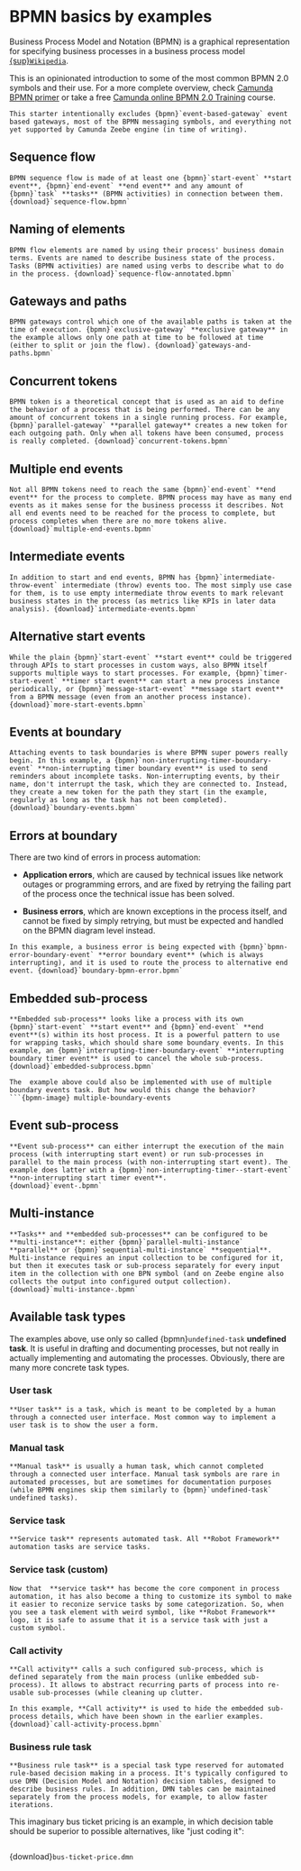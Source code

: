 # BPMN basics by examples

Business Process Model and Notation (BPMN) is a graphical representation for specifying business processes in a business process model [{sup}`Wikipedia`](https://en.wikipedia.org/wiki/Business_Process_Model_and_Notation).

This is an opinionated introduction to some of the most common BPMN 2.0 symbols and their use. For a more complete overview, check [Camunda BPMN primer](https://docs.camunda.io/docs/components/modeler/bpmn/bpmn-primer/) or take a free [Camunda online BPMN 2.0 Training](https://academy.camunda.com/camunda-bpmn) course.

```{note}
This starter intentionally excludes {bpmn}`event-based-gateway` event based gateways, most of the BPMN messaging symbols, and everything not yet supported by Camunda Zeebe engine (in time of writing).
```


## Sequence flow

```{bpmn-figure} sequence-flow
BPMN sequence flow is made of at least one {bpmn}`start-event` **start event**, {bpmn}`end-event` **end event** and any amount of {bpmn}`task` **tasks** (BPMN activities) in connection between them. {download}`sequence-flow.bpmn`
```

## Naming of elements

```{bpmn-figure} sequence-flow-annotated
BPMN flow elements are named by using their process' business domain terms. Events are named to describe business state of the process. Tasks (BPMN activities) are named using verbs to describe what to do in the process. {download}`sequence-flow-annotated.bpmn`
```

## Gateways and paths

```{bpmn-figure} gateways-and-paths
BPMN gateways control which one of the available paths is taken at the time of execution. {bpmn}`exclusive-gateway` **exclusive gateway** in the example allows only one path at time to be followed at time (either to split or join the flow). {download}`gateways-and-paths.bpmn`
```

## Concurrent tokens

```{bpmn-figure} concurrent-tokens
BPMN token is a theoretical concept that is used as an aid to define the behavior of a process that is being performed. There can be any amount of concurrent tokens in a single running process. For example, {bpmn}`parallel-gateway` **parallel gateway** creates a new token for each outgoing path. Only when all tokens have been consumed, process is really completed. {download}`concurrent-tokens.bpmn`
```

## Multiple end events

```{bpmn-figure} multiple-end-events
Not all BPMN tokens need to reach the same {bpmn}`end-event` **end event** for the process to complete. BPMN process may have as many end events as it makes sense for the business processs it describes. Not all end events need to be reached for the process to complete, but process completes when there are no more tokens alive. {download}`multiple-end-events.bpmn`
```

## Intermediate events

```{bpmn-figure} intermediate-events
In addition to start and end events, BPMN has {bpmn}`intermediate-throw-event` intermediate (throw) events too. The most simply use case for them, is to use empty intermediate throw events to mark relevant business states in the process (as metrics like KPIs in later data analysis). {download}`intermediate-events.bpmn`
```

## Alternative start events

```{bpmn-figure} more-start-events
While the plain {bpmn}`start-event` **start event** could be triggered through APIs to start processes in custom ways, also BPMN itself supports multiple ways to start processes. For example, {bpmn}`timer-start-event` **timer start event** can start a new process instance periodically, or {bpmn}`message-start-event` **message start event** from a BPMN message (even from an another process instance). {download}`more-start-events.bpmn`
```

## Events at boundary

```{bpmn-figure} boundary-events
Attaching events to task boundaries is where BPMN super powers really begin. In this example, a {bpmn}`non-interrupting-timer-boundary-event` **non-interrupting timer boundary event** is used to send reminders about incomplete tasks. Non-interrupting events, by their name, don't interrupt the task, which they are connected to. Instead, they create a new token for the path they start (in the example, regularly as long as the task has not been completed). {download}`boundary-events.bpmn`
```


## Errors at boundary

There are two kind of errors in process automation:

* **Application errors**, which are caused by technical issues like network outages or programming errors, and are fixed by retrying the failing part of the process once the technical issue has been solved.

* **Business errors**, which are known exceptions in the process itself, and cannot be fixed by simply retrying, but must be expected and handled on the BPMN diagram level instead.

```{bpmn-figure} boundary-bpmn-error
In this example, a business error is being expected with {bpmn}`bpmn-error-boundary-event` **error boundary event** (which is always interrupting), and it is used to route the process to alternative end event. {download}`boundary-bpmn-error.bpmn`
```


## Embedded sub-process

```{bpmn-figure} embedded-
**Embedded sub-process** looks like a process with its own {bpmn}`start-event` **start event** and {bpmn}`end-event` **end event**(s) within its host process. It is a powerful pattern to use  for wrapping tasks, which should share some boundary events. In this example, an {bpmn}`interrupting-timer-boundary-event` **interrupting boundary timer event** is used to cancel the whole sub-process. {download}`embedded-subprocess.bpmn`
```
```{note}
The  example above could also be implemented with use of multiple boundary events task. But how would this change the behavior?
```{bpmn-image} multiple-boundary-events
```


## Event sub-process

```{bpmn-figure} event-
**Event sub-process** can either interrupt the execution of the main process (with interrupting start event) or run sub-processes in parallel to the main process (with non-interrupting start event). The example does latter with a {bpmn}`non-interrupting-timer--start-event` **non-interrupting start timer event**.
{download}`event-.bpmn`
```

## Multi-instance

```{bpmn-figure} multi-instance-
**Tasks** and **embedded sub-processes** can be configured to be **multi-instance**: either {bpmn}`parallel-multi-instance` **parallel** or {bpmn}`sequential-multi-instance` **sequential**. Multi-instance requires an input collection to be configured for it, but then it executes task or sub-process separately for every input item in the collection with one BPN symbol (and on Zeebe engine also collects the output into configured output collection). {download}`multi-instance-.bpmn`
```

## Available task types

The examples above, use only so called {bpmn}`undefined-task` **undefined task**. It is useful in drafting and documenting processes, but not really in actually implementing and automating the processes. Obviously, there are many more concrete task types.


### User task

```{bpmn-figure} user-task
**User task** is a task, which is meant to be completed by a human through a connected user interface. Most common way to implement a user task is to show the user a form.
```


### Manual task

```{bpmn-figure} manual-task
**Manual task** is usually a human task, which cannot completed through a connected user interface. Manual task symbols are rare in automated processes, but are sometimes for documentation purposes (while BPMN engines skip them similarly to {bpmn}`undefined-task` undefined tasks).
```

### Service task

```{bpmn-figure} service-task
**Service task** represents automated task. All **Robot Framework** automation tasks are service tasks.
```


### Service task (custom)

```{bpmn-figure} robot-task
Now that  **service task** has become the core component in process automation, it has also become a thing to customize its symbol to make it easier to reconize service tasks by some categorization. So, when you see a task element with weird symbol, like **Robot Framework** logo, it is safe to assume that it is a service task with just a custom symbol.

```


### Call activity

```{bpmn-figure} call-activity-task
**Call activity** calls a such configured sub-process, which is defined separately from the main process (unlike embedded sub-process). It allows to abstract recurring parts of process into re-usable sub-processes (while cleaning up clutter.
```

```{bpmn-figure} call-activity-process
In this example, **Call activity** is used to hide the embedded sub-process details, which have been shown in the earlier examples.
{download}`call-activity-process.bpmn`
```

### Business rule task

```{bpmn-figure} business-rule-task
**Business rule task** is a special task type reserved for automated rule-based decision making in a process. It's typically configured to use DMN (Decision Model and Notation) decision tables, designed to describe business rules. In addition, DMN tables can be maintained separately from the process models, for example, to allow faster iterations.
```

This imaginary bus ticket pricing is an example, in which decision table should be superior to possible alternatives, like "just coding it":

```{dmn-html} bus-ticket-price
```
{download}`bus-ticket-price.dmn`

